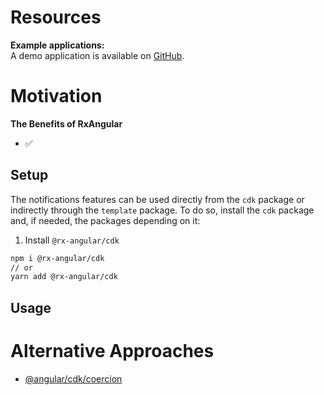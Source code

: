 # Resources

**Example applications:**  
A demo application is available on [GitHub](https://github.com/BioPhoton/rx-angular-cdk-notifications).

# Motivation


**The Benefits of RxAngular**

- ✅ 

## Setup

The notifications features can be used directly from the `cdk` package or indirectly through the `template` package.
To do so, install the `cdk` package and, if needed, the packages depending on it:

1. Install `@rx-angular/cdk`

```bash
npm i @rx-angular/cdk
// or
yarn add @rx-angular/cdk
```

## Usage


# Alternative Approaches

- [@angular/cdk/coercion](https://www.npmjs.com/package/@angular/cdk)


